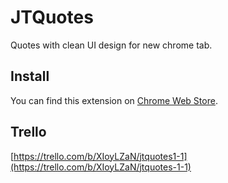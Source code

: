 # JTQuotes

Quotes with clean UI design for new chrome tab.

## Install

You can find this extension on [Chrome Web Store](https://chrome.google.com/webstore/detail/jtquotes-start-page/gkbaceebanpgdmiigkfkebjkfkokfnbd).

## Trello

[https://trello.com/b/XIoyLZaN/jtquotes1-1](https://trello.com/b/XIoyLZaN/jtquotes-1-1)
